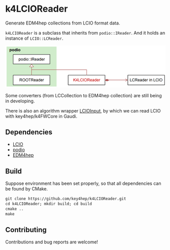 # k4LCIOReader

Generate EDM4hep collections from LCIO format data.

`k4LCIOReader` is a subclass that inherits from `podio::IReader`. And it holds an instance of `LCIO::LCReader`.

![k4LCIOReader](k4LCIOReader.png)

Some converters (from LCCollection to EDM4hep collection) are still being in developing.

There is also an algorithm wrapper [LCIOInput](https://github.com/ihep-sft-group/LCIOInput), by which we can read LCIO with key4hep/k4FWCore in Gaudi.

## Dependencies

- [LCIO](https://github.com/iLCSoft/LCIO)
- [podio](https://github.com/AIDASoft/podio)
- [EDM4hep](https://github.com/key4hep/EDM4hep)

## Build

Suppose environment has been set properly, so that all dependencies can be found by CMake.

```shell
git clone https://github.com/key4hep/k4LCIOReader.git
cd k4LCIOReader; mkdir build; cd build
cmake ..
make
```

## Contributing

Contributions and bug reports are welcome!
